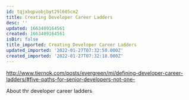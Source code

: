 ```yaml
---
id: tqjxbqpvobjbyt29l605cm2
title: Creating Developer Career Ladders
desc: ''
updated: 1663409164561
created: 1663409164561
isDir: false
title_imported: Creating Developer Career Ladders
updated_imported: '2022-01-27T07:32:50.000Z'
created_imported: '2022-01-27T07:32:18.000Z'
---
```


http://www.tiernok.com/posts/evergreen/mi/defining-developer-career-ladders/#five-paths-for-senior-developers-not-one-

About thr developer career ladders
